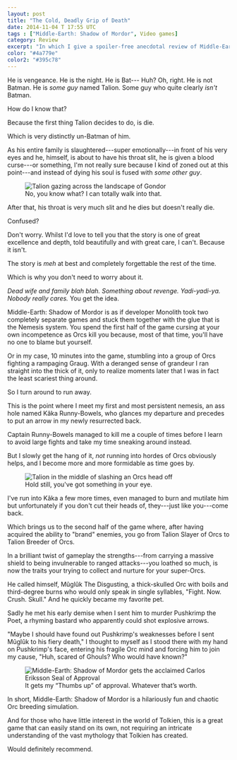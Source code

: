 ```yaml
---
layout: post
title: "The Cold, Deadly Grip of Death"
date: 2014-11-04 T 17:55 UTC
tags : ["Middle-Earth: Shadow of Mordor", Video games]
category: Review
excerpt: "In which I give a spoiler-free anecdotal review of Middle-Earth: Shadow of Mordor. Spoiler: I really enjoyed it."
color: "#4a779e"
color2: "#395c78"
---
```

He is vengeance. He is the night. He is Bat--- Huh? Oh, right. He is not Batman. He is *some guy* named Talion. Some guy who quite clearly *isn't* Batman.

How do I know that?

Because the first thing Talion decides to do, is die.

Which is very distinctly un-Batman of him.

As his entire family is slaughtered---super emotionally---in front of his very eyes and he, himself, is about to have his throat slit, he is given a blood curse---or something, I'm not really sure because I kind of zoned out at this point---and instead of dying his soul is fused with *some other guy*.

<figure>
	<img class="js-lazy-load" data-original="/assets/posts/2014/november/the-cold-deadly-grip-of-death/where-shadows-lie-by-dead-end-thrills.jpg" alt="Talion gazing across the landscape of Gondor">
	<figcaption>No, you know what? I can totally walk into that.</figcaption>
</figure>

After that, his throat is very much slit and he dies but doesn't really die.

Confused?

Don't worry. Whilst I'd love to tell you that the story is one of great excellence and depth, told beautifully and with great care, I can't. Because it isn't.

<p data-pullquote="Dead wife and family blah blah. Something about revenge."></p>

The story is *meh* at best and completely forgettable the rest of the time.

Which is why you don't need to worry about it.

*Dead wife and family blah blah. Something about revenge. Yadi-yadi-ya. Nobody really cares.* You get the idea.

Middle-Earth: Shadow of Mordor is as if developer Monolith took two completely separate games and stuck them together with the glue that is the Nemesis system. You spend the first half of the game cursing at your own incompetence as Orcs kill you because, most of that time, you'll have no one to blame but yourself.

Or in my case, 10 minutes into the game, stumbling into a group of Orcs fighting a rampaging Graug. With a deranged sense of grandeur I ran straight into the thick of it, only to realize moments later that I was in fact the least scariest thing around.

So I turn around to run away.

This is the point where I meet my first and most persistent nemesis, an ass hole named Kâka Runny-Bowels, who glances my departure and precedes to put an arrow in my newly resurrected back.

Captain Runny-Bowels managed to kill me a couple of times before I learn to avoid large fights and take my time sneaking around instead.

But I slowly get the hang of it, *not* running into hordes of Orcs obviously helps, and I become more and more formidable as time goes by.

<figure>
	<img class="js-lazy-load" data-original="/assets/posts/2014/november/the-cold-deadly-grip-of-death/slayer-by-dead-end-thrills.jpg" alt="Talion in the middle of slashing an Orcs head off">
	<figcaption>Hold still, you've got something in your eye.</figcaption>
</figure>

I've run into Kâka a few more times, even managed to burn and mutilate him but unfortunately if you don't cut their heads of, they---just like you---come back. 

Which brings us to the second half of the game where, after having acquired the ability to "brand" enemies, you go from Talion Slayer of Orcs to Talion Breeder of Orcs.

In a brilliant twist of gameplay the strengths---from carrying a massive shield to being invulnerable to ranged attacks---you loathed so much, is now the traits your trying to collect and nurture for your super-Orcs.

He called himself, Mûglûk The Disgusting, a thick-skulled Orc with boils and third-degree burns who would only speak in single syllables, "Fight. Now. Crush. Skull." And he quickly became my favorite pet.

Sadly he met his early demise when I sent him to murder Pushkrimp the Poet, a rhyming bastard who apparently could shot explosive arrows.

"Maybe I should have found out Pushkrimp's weaknesses before I sent Mûglûk to his fiery death," I thought to myself as I stood there with my hand on Pushkrimp's face, entering his fragile Orc mind and forcing him to join my cause, "Huh, scared of Ghouls? Who would have known?"

<figure>
	<img class="js-lazy-load" data-original="/assets/posts/2014/november/the-cold-deadly-grip-of-death/middle-earth-shadow-of-mordor-carlos-eriksson-seal-of-approval.jpg" alt="Middle-Earth: Shadow of Mordor gets the acclaimed Carlos Eriksson Seal of Approval">
	<figcaption>It gets my “Thumbs up” of approval. Whatever that’s worth.</figcaption>
</figure>

In short, Middle-Earth: Shadow of Mordor is a hilariously fun and chaotic Orc breeding simulation.

And for those who have little interest in the world of Tolkien, this is a great game that can easily stand on its own, not requiring an intricate understanding of the vast mythology that Tolkien has created.

Would definitely recommend.